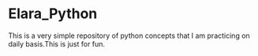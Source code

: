 # Elara_Python

This is a very simple repository of python concepts that I am practicing on daily basis.This is just for fun.
